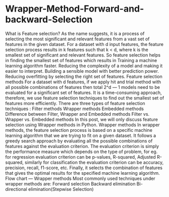 # Wrapper-Method-Forward-and-backward-Selection
What is Feature selection? As the name suggests, it is a process of selecting the most significant and relevant features from a vast set of features in the given dataset. For a dataset with d input features, the feature selection process results in k features such that k &lt; d, where k is the smallest set of significant and relevant features. So feature selection helps in finding the smallest set of features which results in Training a machine learning algorithm faster. Reducing the complexity of a model and making it easier to interpret. Building a sensible model with better prediction power. Reducing overfitting by selecting the right set of features. Feature selection methods For a dataset with d features, if we apply hit and trial method with all possible combinations of features then total 2^d — 1 models need to be evaluated for a significant set of features. It is a time-consuming approach, therefore, we use feature selection techniques to find out the smallest set of features more efficiently. There are three types of feature selection techniques : Filter methods Wrapper methods Embedded methods Difference between Filter, Wrapper and Embedded methods  Filter vs. Wrapper vs. Embedded methods In this post, we will only discuss feature selection using Wrapper methods in Python. Wrapper methods In wrapper methods, the feature selection process is based on a specific machine learning algorithm that we are trying to fit on a given dataset. It follows a greedy search approach by evaluating all the possible combinations of features against the evaluation criterion. The evaluation criterion is simply the performance measure which depends on the type of problem, for eg. for regression evaluation criterion can be p-values, R-squared, Adjusted R-squared, similarly for classification the evaluation criterion can be accuracy, precision, recall, f1-score, etc. Finally, it selects the combination of features that gives the optimal results for the specified machine learning algorithm.  Flow chart — Wrapper methods Most commonly used techniques under wrapper methods are: Forward selection Backward elimination Bi-directional elimination(Stepwise Selection)

